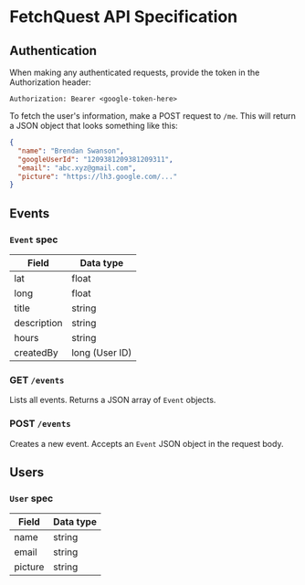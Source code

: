 # FetchQuest API Specification

## Authentication

When making any authenticated requests, provide the token in the Authorization header:

```
Authorization: Bearer <google-token-here>
```

To fetch the user's information, make a POST request to `/me`. This will return a JSON object that looks something like this:

```json
{
  "name": "Brendan Swanson",
  "googleUserId": "1209381209381209311",
  "email": "abc.xyz@gmail.com",
  "picture": "https://lh3.google.com/..."
}
```

## Events

### `Event` spec

| Field       | Data type      |
| ----------- | -------------- |
| lat         | float          |
| long        | float          |
| title       | string         |
| description | string         |
| hours       | string         |
| createdBy   | long (User ID) |

### GET `/events`

Lists all events. Returns a JSON array of `Event` objects.

### POST `/events`

Creates a new event. Accepts an `Event` JSON object in the request body.

## Users

### `User` spec

| Field   | Data type |
| ------- | --------- |
| name    | string    |
| email   | string    |
| picture | string    |
